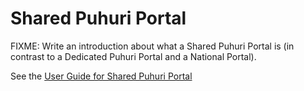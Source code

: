 # Shared Puhuri Portal

FIXME: Write an introduction about what a Shared Puhuri Portal is
(in contrast to a Dedicated Puhuri Portal and a National Portal).

See the [User Guide for Shared Puhuri Portal](user_guides/user_guide_shared/organization_and_project_management_shared.md)
